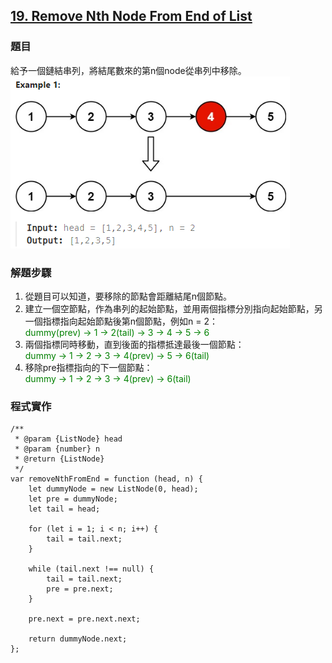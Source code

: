## [19. Remove Nth Node From End of List](https://leetcode.com/problems/remove-nth-node-from-end-of-list/description/?envType=study-plan-v2&envId=top-interview-150 "Title")

### 題目
給予一個鏈結串列，將結尾數來的第n個node從串列中移除。
<img src="../pictures/19.png">


### 解題步驟
1. 從題目可以知道，要移除的節點會距離結尾n個節點。
2. 建立一個空節點，作為串列的起始節點，並用兩個指標分別指向起始節點，另一個指標指向起始節點後第n個節點，例如n = 2：  
<font color=#008000>dummy(prev) -> 1 -> 2(tail) -> 3 -> 4 -> 5 -> 6 </font>
3. 兩個指標同時移動，直到後面的指標抵達最後一個節點：  
<font color=#008000>dummy -> 1 -> 2 -> 3 -> 4(prev) -> 5 -> 6(tail) </font>
4. 移除pre指標指向的下一個節點：  
<font color=#008000>dummy -> 1 -> 2 -> 3 -> 4(prev) -> 6(tail) </font>

### 程式實作
```JS
/**
 * @param {ListNode} head
 * @param {number} n
 * @return {ListNode}
 */
var removeNthFromEnd = function (head, n) {
    let dummyNode = new ListNode(0, head);
    let pre = dummyNode;
    let tail = head;

    for (let i = 1; i < n; i++) {
        tail = tail.next;
    }

    while (tail.next !== null) {
        tail = tail.next;
        pre = pre.next;
    }

    pre.next = pre.next.next;

    return dummyNode.next;
};

```

